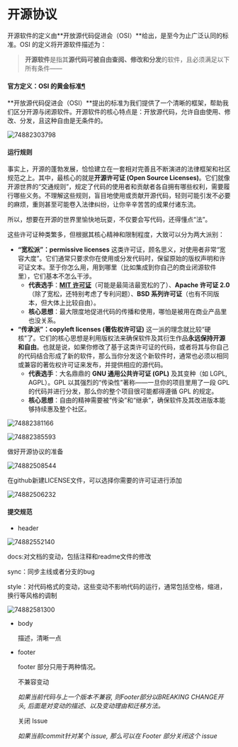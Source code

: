 #  开源协议

开源软件的定义由**开放源代码促进会（OSI）**给出，是至今为止广泛认同的标准。OSI 的定义将开源软件描述为：

> **开源软件**是指其**源代码可被自由查阅、修改和分发**的软件，且必须满足以下所有条件——

####  **官方定义：OSI 的黄金标准**[¶](https://oss.hust.openatom.club/ch1/sec1/what-is-oss/#osi)

**开放源代码促进会（OSI）**提出的标准为我们提供了一个清晰的框架，帮助我们区分开源与闭源软件。开源软件的核心特点是：开放源代码，允许自由使用、修改、分发，且这种自由是无条件的。

![74882303798](C:\Users\zxh\Desktop\前端\GIT\git提交规范.assets\1748823037988.png)

####  运行规则

事实上，开源的蓬勃发展，恰恰建立在一套相对完善且不断演进的法律框架和社区规范之上。其中，最核心的就是**开源许可证 (Open Source Licenses)**。它们就像开源世界的“交通规则”，规定了代码的使用者和贡献者各自拥有哪些权利，需要履行哪些义务。不理解这些规则，盲目地使用或贡献开源代码，轻则可能引发不必要的麻烦，重则甚至可能卷入法律纠纷，让你辛辛苦苦的成果付诸东流。

所以，想要在开源的世界里愉快地玩耍，不仅要会写代码，还得懂点“法”。



这些许可证种类繁多，但根据其核心精神和限制程度，大致可以分为两大派别：

- **“宽松派”：permissive licenses** 这类许可证，顾名思义，对使用者非常“宽容大度”。它们通常只要求你在使用或分发代码时，保留原始的版权声明和许可证文本。至于你怎么用，用到哪里（比如集成到你自己的商业闭源软件里），它们基本不怎么干涉。
  - **代表选手**：[**MIT 许可证**](https://opensource.org/license/mit)（可能是最简洁最宽松的了）、**Apache 许可证 2.0**（除了宽松，还特别考虑了专利问题）、**BSD 系列许可证**（也有不同版本，但大体上比较自由）。
  - **核心思想**：最大限度地促进代码的传播和使用，哪怕是被用在商业产品里也没关系。
- **“传承派”：copyleft licenses (著佐权许可证)** 这一派的理念就比较“硬核”了。它们的核心思想是利用版权法来确保软件及其衍生作品**永远保持开源和自由**。也就是说，如果你修改了基于这类许可证的代码，或者将其与你自己的代码结合形成了新的软件，那么当你分发这个新软件时，通常也必须以相同或兼容的著佐权许可证来发布，并提供相应的源代码。
  - **代表选手**：大名鼎鼎的 **GNU 通用公共许可证 (GPL)** 及其变种（如 LGPL, AGPL）。GPL 以其强烈的“传染性”著称——一旦你的项目里用了一段 GPL 的代码并进行分发，那么你的整个项目很可能都得遵循 GPL 的规定。
  - **核心思想**：自由的精神需要被“传染”和“继承”，确保软件及其改进版本能够持续惠及整个社区。

![74882381166](C:\Users\zxh\Desktop\前端\GIT\git提交规范.assets\1748823811661.png)

![74882385593](C:\Users\zxh\Desktop\前端\GIT\git提交规范.assets\1748823855935.png)

做好开源协议的准备

![74882508544](C:\Users\zxh\Desktop\前端\GIT\git提交规范.assets\1748825085444.png)

在github新建LICENSE文件，可以选择你需要的许可证进行添加

![74882506232](C:\Users\zxh\Desktop\前端\GIT\git提交规范.assets\1748825062327.png)



####  提交规范

- header

![74882552140](C:\Users\zxh\Desktop\前端\GIT\git提交规范.assets\1748825521406.png)

docs:对文档的变动，包括注释和readme文件的修改

sync：同步主线或者分支的bug

style：对代码格式的变动，这些变动不影响代码的运行，通常包括空格，缩进，换行等风格的调制

![74882581300](C:\Users\zxh\Desktop\前端\GIT\git提交规范.assets\1748825813008.png)

- body

  描述，清晰一点

- footer

  footer 部分只用于两种情况。

  不兼容变动

  *如果当前代码与上一个版本不兼容, 则Footer部分以BREAKING CHANGE开头, 后面是对变动的描述、以及变动理由和迁移方法。*

  关闭 Issue

  *如果当前commit针对某个 issue, 那么可以在 Footer 部分关闭这个 issue*

  ​